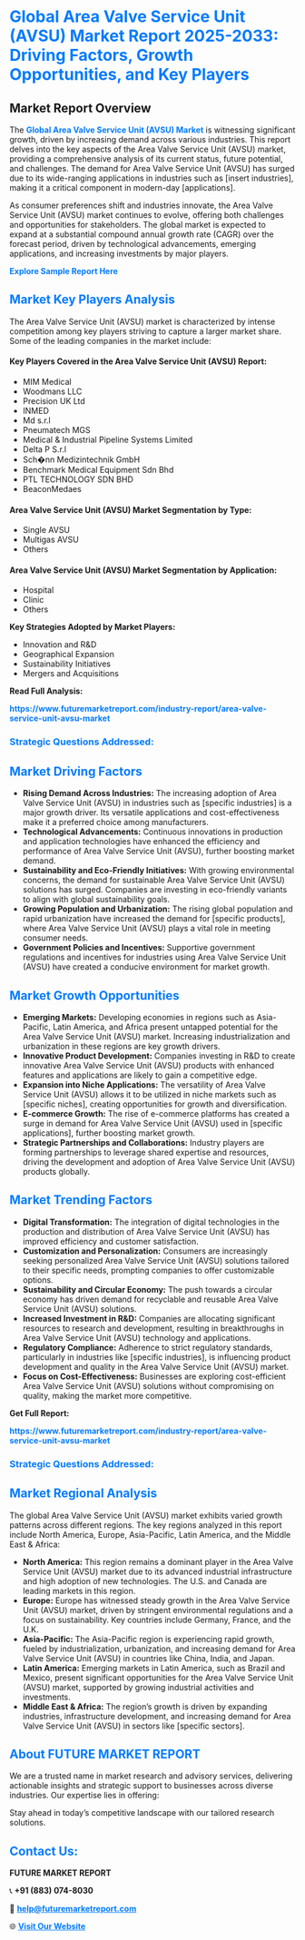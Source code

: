 <h1 style="color: #007BFF;">Global Area Valve Service Unit (AVSU) Market Report 2025-2033: Driving Factors, Growth Opportunities, and Key Players</h1>

<section id="overview">
<h2>Market Report Overview</h2>
<p>The <a href="https://www.futuremarketreport.com/industry-report/area-valve-service-unit-avsu-market" style="color: #007BFF; text-decoration: none;"><strong>Global Area Valve Service Unit (AVSU) Market</strong></a> is witnessing significant growth, driven by increasing demand across various industries. This report delves into the key aspects of the Area Valve Service Unit (AVSU) market, providing a comprehensive analysis of its current status, future potential, and challenges. The demand for Area Valve Service Unit (AVSU) has surged due to its wide-ranging applications in industries such as [insert industries], making it a critical component in modern-day [applications].</p>
<p>As consumer preferences shift and industries innovate, the Area Valve Service Unit (AVSU) market continues to evolve, offering both challenges and opportunities for stakeholders. The global market is expected to expand at a substantial compound annual growth rate (CAGR) over the forecast period, driven by technological advancements, emerging applications, and increasing investments by major players.</p>
</section>

<section id="overview">
<p><a href="https://www.futuremarketreport.com/request-sample/reportId=78984" style="color: #007BFF; text-decoration: none;"><strong>Explore Sample Report Here</strong></a></p>
</section>

<section id="key-players">
<h2 style="color: #007BFF;">Market Key Players Analysis</h2>
<p>The Area Valve Service Unit (AVSU) market is characterized by intense competition among key players striving to capture a larger market share. Some of the leading companies in the market include:</p>
<h4>Key Players Covered in the Area Valve Service Unit (AVSU) Report:</h4>
<ul><li>MIM Medical</li><li>Woodmans LLC</li><li>Precision UK Ltd</li><li>INMED</li><li>Md s.r.l</li><li>Pneumatech MGS</li><li>Medical &amp; Industrial Pipeline Systems Limited</li><li>Delta P S.r.l</li><li>Sch�nn Medizintechnik GmbH</li><li>Benchmark Medical Equipment Sdn Bhd</li><li>PTL TECHNOLOGY SDN BHD</li><li>BeaconMedaes</li></ul>
<h4>Area Valve Service Unit (AVSU) Market Segmentation by Type:</h4>
<ul><li>Single AVSU</li><li>Multigas AVSU</li><li>Others</li></ul>

<h4>Area Valve Service Unit (AVSU) Market Segmentation by Application:</h4>
<ul><li>Hospital</li><li>Clinic</li><li>Others</li></ul>
<p><strong>Key Strategies Adopted by Market Players:</strong></p>
<ul>
<li>Innovation and R&D</li>
<li>Geographical Expansion</li>
<li>Sustainability Initiatives</li>
<li>Mergers and Acquisitions</li>
</ul>
</section>

<section>
<p><strong>Read Full Analysis: </strong></p><a href="https://www.futuremarketreport.com/industry-report/area-valve-service-unit-avsu-market" style="color: #007BFF; text-decoration: none;"><strong>https://www.futuremarketreport.com/industry-report/area-valve-service-unit-avsu-market</strong></a>
<h3 style="color: #007BFF;">Strategic Questions Addressed:</h3>
</section>

<section id="driving-factors">
<h2 style="color: #007BFF;">Market Driving Factors</h2>
<ul>
<li><strong>Rising Demand Across Industries:</strong> The increasing adoption of Area Valve Service Unit (AVSU) in industries such as [specific industries] is a major growth driver. Its versatile applications and cost-effectiveness make it a preferred choice among manufacturers.</li>
<li><strong>Technological Advancements:</strong> Continuous innovations in production and application technologies have enhanced the efficiency and performance of Area Valve Service Unit (AVSU), further boosting market demand.</li>
<li><strong>Sustainability and Eco-Friendly Initiatives:</strong> With growing environmental concerns, the demand for sustainable Area Valve Service Unit (AVSU) solutions has surged. Companies are investing in eco-friendly variants to align with global sustainability goals.</li>
<li><strong>Growing Population and Urbanization:</strong> The rising global population and rapid urbanization have increased the demand for [specific products], where Area Valve Service Unit (AVSU) plays a vital role in meeting consumer needs.</li>
<li><strong>Government Policies and Incentives:</strong> Supportive government regulations and incentives for industries using Area Valve Service Unit (AVSU) have created a conducive environment for market growth.</li>
</ul>
</section>

<section id="growth-opportunities">
<h2 style="color: #007BFF;">Market Growth Opportunities</h2>
<ul>
<li><strong>Emerging Markets:</strong> Developing economies in regions such as Asia-Pacific, Latin America, and Africa present untapped potential for the Area Valve Service Unit (AVSU) market. Increasing industrialization and urbanization in these regions are key growth drivers.</li>
<li><strong>Innovative Product Development:</strong> Companies investing in R&D to create innovative Area Valve Service Unit (AVSU) products with enhanced features and applications are likely to gain a competitive edge.</li>
<li><strong>Expansion into Niche Applications:</strong> The versatility of Area Valve Service Unit (AVSU) allows it to be utilized in niche markets such as [specific niches], creating opportunities for growth and diversification.</li>
<li><strong>E-commerce Growth:</strong> The rise of e-commerce platforms has created a surge in demand for Area Valve Service Unit (AVSU) used in [specific applications], further boosting market growth.</li>
<li><strong>Strategic Partnerships and Collaborations:</strong> Industry players are forming partnerships to leverage shared expertise and resources, driving the development and adoption of Area Valve Service Unit (AVSU) products globally.</li>
</ul>
</section>

<section id="trending-factors">
<h2 style="color: #007BFF;">Market Trending Factors</h2>
<ul>
<li><strong>Digital Transformation:</strong> The integration of digital technologies in the production and distribution of Area Valve Service Unit (AVSU) has improved efficiency and customer satisfaction.</li>
<li><strong>Customization and Personalization:</strong> Consumers are increasingly seeking personalized Area Valve Service Unit (AVSU) solutions tailored to their specific needs, prompting companies to offer customizable options.</li>
<li><strong>Sustainability and Circular Economy:</strong> The push towards a circular economy has driven demand for recyclable and reusable Area Valve Service Unit (AVSU) solutions.</li>
<li><strong>Increased Investment in R&D:</strong> Companies are allocating significant resources to research and development, resulting in breakthroughs in Area Valve Service Unit (AVSU) technology and applications.</li>
<li><strong>Regulatory Compliance:</strong> Adherence to strict regulatory standards, particularly in industries like [specific industries], is influencing product development and quality in the Area Valve Service Unit (AVSU) market.</li>
<li><strong>Focus on Cost-Effectiveness:</strong> Businesses are exploring cost-efficient Area Valve Service Unit (AVSU) solutions without compromising on quality, making the market more competitive.</li>
</ul>
</section>

<section>
<p><strong>Get Full Report: </strong></p><a href="https://www.futuremarketreport.com/industry-report/area-valve-service-unit-avsu-market" style="color: #007BFF; text-decoration: none;"><strong>https://www.futuremarketreport.com/industry-report/area-valve-service-unit-avsu-market</strong></a>
<h3 style="color: #007BFF;">Strategic Questions Addressed:</h3>
</section>


<section id="regional-analysis">
<h2 style="color: #007BFF;">Market Regional Analysis</h2>
<p>The global Area Valve Service Unit (AVSU) market exhibits varied growth patterns across different regions. The key regions analyzed in this report include North America, Europe, Asia-Pacific, Latin America, and the Middle East & Africa:</p>
<ul>
<li><strong>North America:</strong> This region remains a dominant player in the Area Valve Service Unit (AVSU) market due to its advanced industrial infrastructure and high adoption of new technologies. The U.S. and Canada are leading markets in this region.</li>
<li><strong>Europe:</strong> Europe has witnessed steady growth in the Area Valve Service Unit (AVSU) market, driven by stringent environmental regulations and a focus on sustainability. Key countries include Germany, France, and the U.K.</li>
<li><strong>Asia-Pacific:</strong> The Asia-Pacific region is experiencing rapid growth, fueled by industrialization, urbanization, and increasing demand for Area Valve Service Unit (AVSU) in countries like China, India, and Japan.</li>
<li><strong>Latin America:</strong> Emerging markets in Latin America, such as Brazil and Mexico, present significant opportunities for the Area Valve Service Unit (AVSU) market, supported by growing industrial activities and investments.</li>
<li><strong>Middle East & Africa:</strong> The region’s growth is driven by expanding industries, infrastructure development, and increasing demand for Area Valve Service Unit (AVSU) in sectors like [specific sectors].</li>
</ul>
</section>

<footer>
<h2 style="color: #007BFF;">About FUTURE MARKET REPORT</h2>
<p>We are a trusted name in market research and advisory services, delivering actionable insights and strategic support to businesses across diverse industries. Our expertise lies in offering:</p>

<p>Stay ahead in today’s competitive landscape with our tailored research solutions.</p>

<h2 style="color: #007BFF;">Contact Us:</h2>
<p><strong>FUTURE MARKET REPORT</strong></p>
<p>📞 <strong>+91 (883) 074-8030</strong></p>
<p>📧 <strong><a href="mailto:help@futuremarketreport.com" style="color: #007BFF;">help@futuremarketreport.com</a></strong></p>
<p>🌐 <strong><a href="https://www.futuremarketreport.com/" style="color: #007BFF;">Visit Our Website</a></strong></p>
</footer>